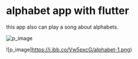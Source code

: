 # alphabet app with flutter

this app also can play a song about alphabets.

![p_image](https://i.ibb.co/zbn1DYW/alphabet-2.png)

![p_image]https://i.ibb.co/Vw5pxcG/alphabet-1.png)
